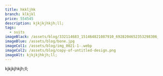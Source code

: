 ```yaml
---
title: hkkljhk
branch: klkjkl
price: 554545
description: kjkjkjhkjh;ll;
tags:
  - suits
imageBlack: /assets/blog/332114683_151464821087910_6928204652353298306_n.jpg
imageBlue: /assets/blog/bone.jpg
imageCol1: /assets/blog/img_0021-1-.webp
imageCol2: /assets/blog/copy-of-untitled-design.png
imageAlt: kjkjkjhkjh;ll;
---
```

kjkjkjhkjh;ll;